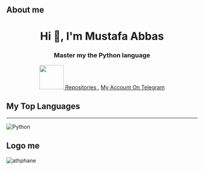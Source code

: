 
## About me
<h1 align="center">Hi 👋, I'm Mustafa Abbas</h1>
<h3 align="center">Master  my the Python language</h3>
<p align="center">
    <a href="https://github.com/i0i1">
        <img src="https://github.com/images/mona-whisper.gif" alt="" width="64">
    </a>
    <a href="https://github.com/i0i1?tab=repositories&q=&type=&language=&sort=stargazers">
        Repositories
    </a>
    ,
    <a href="https://t.me/GTT_G">
        My Account On Telegram
    </a>
</p>


## My Top Languages
---
![Python](https://img.shields.io/badge/Python-3776AB?style=for-the-badge&logo=python&logoColor=white)
## Logo me
![athphane](https://telegra.ph/file/a5e52d9f8efb437798062.jpg)
